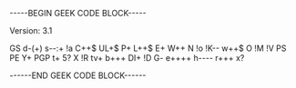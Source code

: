 -----BEGIN GEEK CODE BLOCK-----

Version: 3.1

GS d-(+) s--:+ !a C++$ UL+$ P+ L++$ E+ W++ N !o !K-- w++$ O !M !V PS PE Y+ PGP t+ 5? X !R tv+ b+++ DI+ !D G- e++++ h---- r+++ x?

------END GEEK CODE BLOCK------ 
